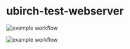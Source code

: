 # ubirch-test-webserver

![example workflow](https://ci.dev.ubirch.com/api/badge?name=ubirch-test-webserver)

![example workflow](https://github.com/behoof4mind/ubirch-test-webserver/actions/workflows/build.yml/badge.svg)


